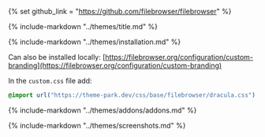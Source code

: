 {% set github_link = "https://github.com/filebrowser/filebrowser" %}

{% include-markdown "../themes/title.md" %}

{% include-markdown "../themes/installation.md" %}

Can also be installed locally: [https://filebrowser.org/configuration/custom-branding](https://filebrowser.org/configuration/custom-branding)

In the `custom.css` file add:

```css
@import url("https://theme-park.dev/css/base/filebrowser/dracula.css");
```

{% include-markdown "../themes/addons/addons.md" %}

{% include-markdown "../themes/screenshots.md" %}